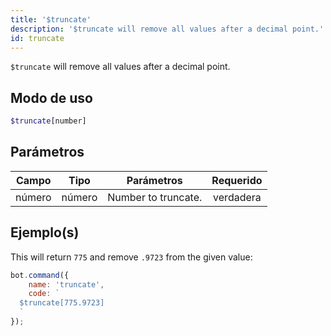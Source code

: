 ```yaml
---
title: '$truncate'
description: '$truncate will remove all values after a decimal point.'
id: truncate
---
```


`$truncate` will remove all values after a decimal point.

## Modo de uso

```php
$truncate[number]
```

## Parámetros

| Campo  | Tipo   | Parámetros          | Requerido |
| ------ | ------ | ------------------- |:---------:|
| número | número | Number to truncate. | verdadera |

## Ejemplo(s)

This will return `775` and remove `.9723` from the given value:

```javascript
bot.command({
    name: 'truncate',
    code: `
  $truncate[775.9723]
  `
});
```